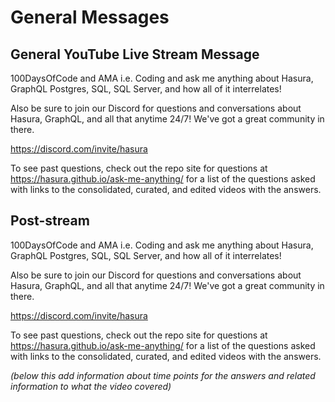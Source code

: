 # General Messages

## General YouTube Live Stream Message

100DaysOfCode and AMA i.e. Coding and ask me anything about Hasura, GraphQL Postgres, SQL, SQL Server, and how all of it interrelates!

Also be sure to join our Discord for questions and conversations about Hasura, GraphQL, and all that anytime 24/7! We've got a great community in there.

https://discord.com/invite/hasura

To see past questions, check out the repo site for questions at https://hasura.github.io/ask-me-anything/ for a list of the questions asked with links to the consolidated, curated, and edited videos with the answers.

## Post-stream

100DaysOfCode and AMA i.e. Coding and ask me anything about Hasura, GraphQL Postgres, SQL, SQL Server, and how all of it interrelates!

Also be sure to join our Discord for questions and conversations about Hasura, GraphQL, and all that anytime 24/7! We've got a great community in there.

https://discord.com/invite/hasura

To see past questions, check out the repo site for questions at https://hasura.github.io/ask-me-anything/ for a list of the questions asked with links to the consolidated, curated, and edited videos with the answers.

*(below this add information about time points for the answers and related information to what the video covered)*
